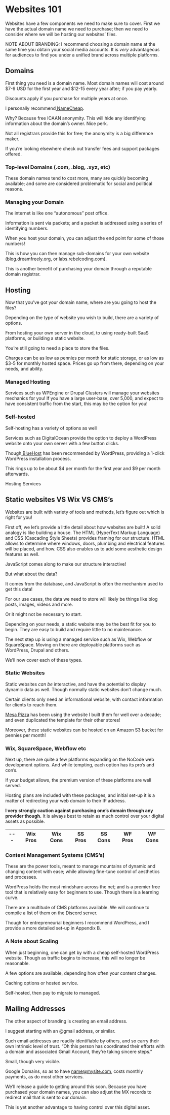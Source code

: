 # Websites 101

Websites have a few components we need to make sure to cover. First we have the actual domain name we need to purchase; then we need to consider where we will be hosting our websites’ files.

NOTE ABOUT BRANDING: I recommend choosing a domain name at the same time you obtain your social media accounts. It is _very_ advantageous for audiences to find you under a unified brand across multiple platforms.


## Domains

First thing you need is a domain name. Most domain names will cost around $7-9 USD for the first year  and $12-15 every year after; if you pay yearly. 

Discounts apply if you purchase for multiple years at once.

I personally recommend[ NameCheap](http://namecheap.com).

Why? Because free ICAAN anonymity. This will hide any identifying information about the domain’s owner. Nice perk.

Not all registrars provide this for free; the anonymity is a big difference maker.

If you’re looking elsewhere check out transfer fees and support packages offered.


### Top-level Domains (.com, .blog, .xyz, etc)

These domain names tend to cost more, many are quickly becoming available; and some are considered problematic for social and political reasons.


### Managing your Domain

The internet is like one “autonomous” post office.

Information is sent via packets; and a packet is addressed using a series of identifying numbers.

When you host your domain, you can adjust the end point for some of those numbers!

This is how you can then manage sub-domains for your own website (blog.dreamfreely.org, or labs.rebelcoding.com).

This is another benefit of purchasing your domain through a reputable domain registrar.


## Hosting

Now that you’ve got your domain name, where are you going to host the files?

Depending on the type of website you wish to build, there are a variety of options.

From hosting your own server in the cloud, to using ready-built SaaS platforms, or building a static website.

You’re still going to need a place to store the files.

Charges can be as low as pennies per month for static storage, or as low as $3-5 for monthly hosted space. Prices go up from there, depending on your needs, and ability.


### Managed Hosting

Services such as WPEngine or Drupal Clusters will manage your websites mechanics for you! If you have a large user-base, over 5,000, and expect to have consistent traffic from the start, this may be the option for you!


### Self-hosted

Self-hosting has a variety of options as well

Services such as DigitalOcean provide the option to deploy a WordPress website onto your own server with a few button clicks.

Though[ BlueHost](https://www.bluehost.com/wordpress) has been recommended by WordPress, providing a 1-click WordPress installation process.

This rings up to be about $4 per month for the first year and $9 per month afterwards.

Hosting Services


## Static websites  VS Wix VS CMS’s

Websites are built with variety of tools and methods, let’s figure out which is right for you!

First off, we let’s provide a little detail about how websites are built! A solid analogy is like building a house. The HTML (HyperText Markup Language) and CSS (Cascading Style Sheets) provides framing for our structure. HTML allows to determine where windows, doors, plumbing and electrical features will be placed, and how. CSS also enables us to add some aesthetic design features as well.

JavaScript comes along to make our structure interactive!

But what about the data? 

It comes from the database, and JavaScript is often the mechanism used to get this data!

For our use cases, the data we need to store will likely be things like blog posts, images, videos and more. 

Or it might not be necessary to start. 

Depending on your needs, a static website may be the best fit for you to begin. They are easy to build and require little to no maintenance. 

The next step up is using a managed service such as Wix, Webflow or SquareSpace. Moving on there are deployable platforms such as WordPress, Drupal and others.

We’ll now cover each of these types.


### Static Websites

Static websites _can be_ interactive, and have the potential to display dynamic data as well. Though normally static websites don’t change much. 

Certain clients only need an informational website, with contact information for clients to reach them.

[Mesa Pizza](http://mesapizzamn.com) has been using the website I built them for well over a decade; and even duplicated the template for their other stores!

Moreover, these static websites can be hosted on an Amazon S3 bucket for pennies per month!

### Wix, SquareSpace, Webflow etc

Next up, there are quite a few platforms expanding on the NoCode web development options. And while tempting, each option has its pro’s and con’s.

If your budget allows, the premium version of these platforms are well served.

Hosting plans are included with these packages, and initial set-up it is a matter of redirecting your web domain to their IP address.

**I very strongly caution against purchasing one’s domain through any provider though.** It is always best to retain as much control over your digital assets as possible. 


| --- | Wix Pros | Wix Cons | SS Pros | SS Cons | WF Pros | WF Cons |
| --- | -------- | -------- | ------- | ------- | ------- | ------- |


### Content Management Systems (CMS’s)

These are the power tools, meant to manage mountains of dynamic and changing content with ease; while allowing fine-tune control of aesthetics and processes.

WordPress holds the most mindshare across the net; and is a premier free tool that is relatively easy for beginners to use. Though there is a learning curve.

There are a multitude of CMS platforms available. We will continue to compile a list of them on the Discord server.

Though for entrepreneurial beginners I recommend WordPress, and I provide a more detailed set-up in Appendix B.


### A Note about Scaling

When just beginning, one can get by with a cheap self-hosted WordPress website. Though as traffic begins to increase, this will no longer be reasonable.

A few options are available, depending how often your content changes.

Caching options or hosted service.

Self-hosted, then pay to migrate to managed.


## Mailing Addresses

The other aspect of branding is creating an email address.

I suggest starting with an @gmail address, or similar.

Such email addresses are readily identifiable by others, and so carry their own intrinsic level of trust. “Oh this person has coordinated their efforts with a domain and associated Gmail Account, they’re taking sincere steps.”

Small, though very visible.

Google Domains, so as to have name@mysite.com, costs monthly payments, as do most other services. 

We’ll release a guide to getting around this soon. Because you have purchased your domain names, you can also adjust the MX records to redirect mail that is sent to our domain.

This is yet another advantage to having control over this digital asset.